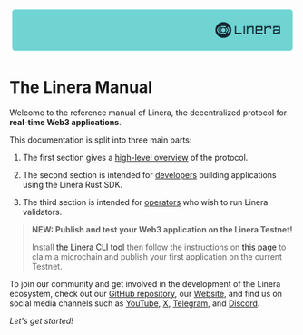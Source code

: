![The Linera banner](images/linera_banner_db73e9b.svg)

# The Linera Manual

Welcome to the reference manual of Linera, the decentralized protocol for
**real-time Web3 applications**.

This documentation is split into three main parts:

1. The first section gives a [high-level overview](protocol/overview.md) of the
   protocol.

2. The second section is intended for
   [developers](developers/getting_started.md) building applications using the
   Linera Rust SDK.

3. The third section is intended for [operators](operators/devnets.md) who wish
   to run Linera validators.

> **NEW: Publish and test your Web3 application on the Linera Testnet!**
>
> Install
> [the Linera CLI tool](developers/getting_started/installation.html#installing-from-cratesio)
> then follow the instructions on
> [this page](developers/getting_started/hello_linera.html#using-the-testnet) to
> claim a microchain and publish your first application on the current Testnet.

To join our community and get involved in the development of the Linera
ecosystem, check out our
[GitHub repository](https://github.com/linera-io/linera-protocol), our
[Website](https://linera.io), and find us on social media channels such as
[YouTube](https://www.youtube.com/@linera_io), [X](https://x.com/linera_io),
[Telegram](https://t.me/linera_official), and
[Discord](https://discord.gg/linera).

_Let's get started!_
